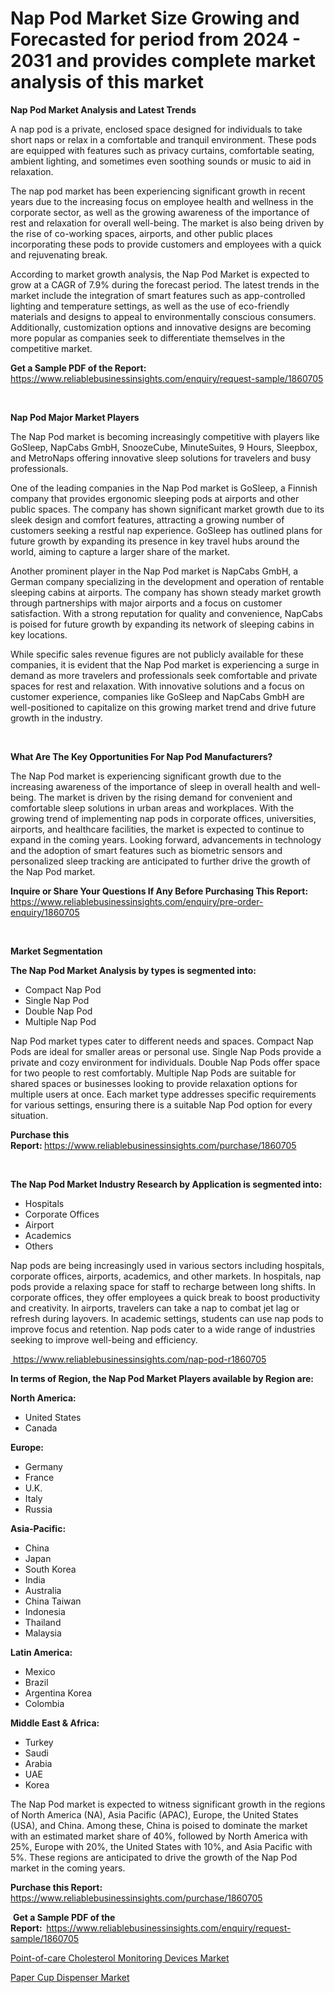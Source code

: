 <p><h1>Nap Pod Market Size Growing and Forecasted for period from 2024 - 2031 and provides complete market analysis of this market</h1></p><p><strong>Nap Pod Market Analysis and Latest Trends</strong></p>
<p><p>A nap pod is a private, enclosed space designed for individuals to take short naps or relax in a comfortable and tranquil environment. These pods are equipped with features such as privacy curtains, comfortable seating, ambient lighting, and sometimes even soothing sounds or music to aid in relaxation.</p><p>The nap pod market has been experiencing significant growth in recent years due to the increasing focus on employee health and wellness in the corporate sector, as well as the growing awareness of the importance of rest and relaxation for overall well-being. The market is also being driven by the rise of co-working spaces, airports, and other public places incorporating these pods to provide customers and employees with a quick and rejuvenating break.</p><p>According to market growth analysis, the Nap Pod Market is expected to grow at a CAGR of 7.9% during the forecast period. The latest trends in the market include the integration of smart features such as app-controlled lighting and temperature settings, as well as the use of eco-friendly materials and designs to appeal to environmentally conscious consumers. Additionally, customization options and innovative designs are becoming more popular as companies seek to differentiate themselves in the competitive market.</p></p>
<p><strong>Get a Sample PDF of the Report:&nbsp;</strong> <a href="https://www.reliablebusinessinsights.com/enquiry/request-sample/1860705">https://www.reliablebusinessinsights.com/enquiry/request-sample/1860705</a></p>
<p>&nbsp;</p>
<p><strong>Nap Pod Major Market Players</strong></p>
<p><p>The Nap Pod market is becoming increasingly competitive with players like GoSleep, NapCabs GmbH, SnoozeCube, MinuteSuites, 9 Hours, Sleepbox, and MetroNaps offering innovative sleep solutions for travelers and busy professionals.</p><p>One of the leading companies in the Nap Pod market is GoSleep, a Finnish company that provides ergonomic sleeping pods at airports and other public spaces. The company has shown significant market growth due to its sleek design and comfort features, attracting a growing number of customers seeking a restful nap experience. GoSleep has outlined plans for future growth by expanding its presence in key travel hubs around the world, aiming to capture a larger share of the market.</p><p>Another prominent player in the Nap Pod market is NapCabs GmbH, a German company specializing in the development and operation of rentable sleeping cabins at airports. The company has shown steady market growth through partnerships with major airports and a focus on customer satisfaction. With a strong reputation for quality and convenience, NapCabs is poised for future growth by expanding its network of sleeping cabins in key locations.</p><p>While specific sales revenue figures are not publicly available for these companies, it is evident that the Nap Pod market is experiencing a surge in demand as more travelers and professionals seek comfortable and private spaces for rest and relaxation. With innovative solutions and a focus on customer experience, companies like GoSleep and NapCabs GmbH are well-positioned to capitalize on this growing market trend and drive future growth in the industry.</p></p>
<p>&nbsp;</p>
<p><strong>What Are The Key Opportunities For Nap Pod Manufacturers?</strong></p>
<p><p>The Nap Pod market is experiencing significant growth due to the increasing awareness of the importance of sleep in overall health and well-being. The market is driven by the rising demand for convenient and comfortable sleep solutions in urban areas and workplaces. With the growing trend of implementing nap pods in corporate offices, universities, airports, and healthcare facilities, the market is expected to continue to expand in the coming years. Looking forward, advancements in technology and the adoption of smart features such as biometric sensors and personalized sleep tracking are anticipated to further drive the growth of the Nap Pod market.</p></p>
<p><strong>Inquire or Share Your Questions If Any Before Purchasing This Report:</strong> <a href="https://www.reliablebusinessinsights.com/enquiry/pre-order-enquiry/1860705">https://www.reliablebusinessinsights.com/enquiry/pre-order-enquiry/1860705</a></p>
<p>&nbsp;</p>
<p><strong>Market Segmentation</strong></p>
<p><strong>The Nap Pod Market Analysis by types is segmented into:</strong></p>
<p><ul><li>Compact Nap Pod</li><li>Single Nap Pod</li><li>Double Nap Pod</li><li>Multiple Nap Pod</li></ul></p>
<p><p>Nap Pod market types cater to different needs and spaces. Compact Nap Pods are ideal for smaller areas or personal use. Single Nap Pods provide a private and cozy environment for individuals. Double Nap Pods offer space for two people to rest comfortably. Multiple Nap Pods are suitable for shared spaces or businesses looking to provide relaxation options for multiple users at once. Each market type addresses specific requirements for various settings, ensuring there is a suitable Nap Pod option for every situation.</p></p>
<p><strong>Purchase this Report:&nbsp;</strong><a href="https://www.reliablebusinessinsights.com/purchase/1860705">https://www.reliablebusinessinsights.com/purchase/1860705</a></p>
<p>&nbsp;</p>
<p><strong>The Nap Pod Market Industry Research by Application is segmented into:</strong></p>
<p><ul><li>Hospitals</li><li>Corporate Offices</li><li>Airport</li><li>Academics</li><li>Others</li></ul></p>
<p><p>Nap pods are being increasingly used in various sectors including hospitals, corporate offices, airports, academics, and other markets. In hospitals, nap pods provide a relaxing space for staff to recharge between long shifts. In corporate offices, they offer employees a quick break to boost productivity and creativity. In airports, travelers can take a nap to combat jet lag or refresh during layovers. In academic settings, students can use nap pods to improve focus and retention. Nap pods cater to a wide range of industries seeking to improve well-being and efficiency.</p></p>
<p><a href="https://www.reliablebusinessinsights.com/nap-pod-r1860705">&nbsp;https://www.reliablebusinessinsights.com/nap-pod-r1860705</a></p>
<p><strong>In terms of Region, the Nap Pod Market Players available by Region are:</strong></p>
<p>
    <p> <strong> North America: </strong>
        <ul>
            <li>United States</li>
            <li>Canada</li>
        </ul>
        </p> 
    <p> <strong> Europe: </strong>
        <ul>
            <li>Germany</li>
            <li>France</li>
            <li>U.K.</li>
            <li>Italy</li>
            <li>Russia</li>
        </ul>
        </p> 
    <p> <strong> Asia-Pacific: </strong>
        <ul>
            <li>China</li>
            <li>Japan</li>
            <li>South Korea</li>
            <li>India</li>
            <li>Australia</li>
            <li>China Taiwan</li>
            <li>Indonesia</li>
            <li>Thailand</li>
            <li>Malaysia</li>
        </ul>
        </p> 
    <p> <strong> Latin America: </strong>
        <ul>
            <li>Mexico</li>
            <li>Brazil</li>
            <li>Argentina Korea</li>
            <li>Colombia</li>
        </ul>
        </p> 
    <p> <strong> Middle East & Africa: </strong>
        <ul>
            <li>Turkey</li>
            <li>Saudi</li>
            <li>Arabia</li>
            <li>UAE</li>
            <li>Korea</li>
        </ul>
    </p>
    </p>
<p><p>The Nap Pod market is expected to witness significant growth in the regions of North America (NA), Asia Pacific (APAC), Europe, the United States (USA), and China. Among these, China is poised to dominate the market with an estimated market share of 40%, followed by North America with 25%, Europe with 20%, the United States with 10%, and Asia Pacific with 5%. These regions are anticipated to drive the growth of the Nap Pod market in the coming years.</p></p>
<p><strong>Purchase this Report: </strong><a href="https://www.reliablebusinessinsights.com/purchase/1860705">https://www.reliablebusinessinsights.com/purchase/1860705</a></p>
<p>&nbsp;<strong>Get a Sample PDF of the Report:&nbsp;&nbsp;</strong><a href="https://www.reliablebusinessinsights.com/enquiry/request-sample/1860705">https://www.reliablebusinessinsights.com/enquiry/request-sample/1860705</a></p>
<p><strong></strong></p>
<p><p><a href="https://medium.com/@luke.russell779/point-of-care-cholesterol-monitoring-devices-market-forecasts-market-trends-and-impact-analysis-68f7fc81b195">Point-of-care Cholesterol Monitoring Devices Market</a></p><p><a href="https://view.publitas.com/reportprime-1/paper-cup-dispenser-market-trends-a-detailed-study-of-its-market-segmentation-and-analyzing-the-importance-of-the-emerging-trends/">Paper Cup Dispenser Market</a></p></p>